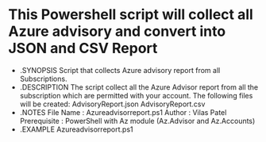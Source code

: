 # This Powershell script will collect all Azure advisory and convert into JSON and CSV Report 

 - .SYNOPSIS
    Script that collects Azure advisory report from all Subscriptions.
 - .DESCRIPTION
    The script collect all the Azure Advisor report from all the subscription which are permitted with your account.
    The following files will be created:
    AdvisoryReport.json
    AdvisoryReport.csv
 - .NOTES
    File Name      : Azureadvisorreport.ps1
    Author         : Vilas Patel
    Prerequisite   : PowerShell with Az module (Az.Advisor and Az.Accounts) 
 - .EXAMPLE
    Azureadvisorreport.ps1
